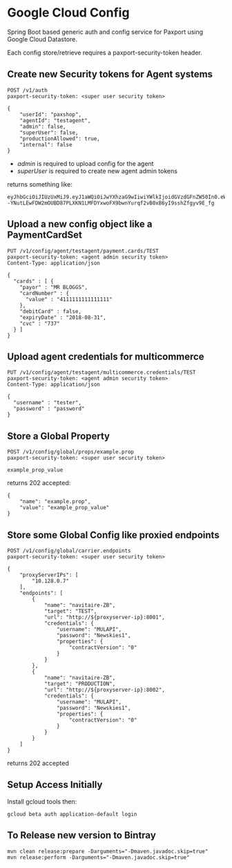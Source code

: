 Google Cloud Config
===================

Spring Boot based generic auth and config service for Paxport using Google Cloud Datastore.

Each config store/retrieve requires a paxport-security-token header.

## Create new Security tokens for Agent systems

    POST /v1/auth
    paxport-security-token: <super user security token>
    
    {
        "userId": "paxshop",
        "agentId": "testagent",
        "admin": false,
        "superUser": false,
        "productionAllowed": true,
        "internal": false
    }

* _admin_ is required to upload config for the agent
* _superUser_ is required to create new agent admin tokens

returns something like:

    eyJhbGciOiJIUzUxMiJ9.eyJ1aWQiOiJwYXhzaG9wIiwiYWlkIjoidGVzdGFnZW50In0.eWWDuOJMqhEUU63GKV--YNutLEwFDW2mOUBD87PLXKN1LMFDYxwoFX9bwnYurqf2vB0xB6yI9sshZfgyv9E_fg


## Upload a new config object like a PaymentCardSet

    PUT /v1/config/agent/testagent/payment.cards/TEST
    paxport-security-token: <agent admin security token>
    Content-Type: application/json   
    
    {
      "cards" : [ {
        "payor" : "MR BLOGGS",
        "cardNumber" : {
          "value" : "4111111111111111"
        },
        "debitCard" : false,
        "expiryDate" : "2018-08-31",
        "cvc" : "737"
      } ]
    }
    
## Upload agent credentials for multicommerce

    PUT /v1/config/agent/testagent/multicommerce.credentials/TEST
    paxport-security-token: <agent admin security token>
    Content-Type: application/json
    
    {
      "username" : "tester",
      "password" : "password"
    }

## Store a Global Property

    POST /v1/config/global/props/example.prop
    paxport-security-token: <super user security token>
    
    example_prop_value
    
returns 202 accepted:

    {
        "name": "example.prop",
        "value": "example_prop_value"
    }
    
## Store some Global Config like proxied endpoints

    POST /v1/config/global/carrier.endpoints
    paxport-security-token: <super user security token>
    
    {
        "proxyServerIPs": [
            "10.128.0.7"
        ],
        "endpoints": [
            {
                "name": "navitaire-ZB",
                "target": "TEST",
                "url": "http://${proxyserver-ip}:8001",
                "credentials": {
                    "username": "MULAPI",
                    "password": "Newskies1",
                    "properties": {
                        "contractVersion": "0"
                    }
                }
            },
            {
                "name": "navitaire-ZB",
                "target": "PRODUCTION",
                "url": "http://${proxyserver-ip}:8002",
                "credentials": {
                    "username": "MULAPI",
                    "password": "Newskies1",
                    "properties": {
                        "contractVersion": "0"
                    }
                }
            }
        ]
    }
    
returns 202 accepted

## Setup Access Initially

Install gcloud tools then:

    gcloud beta auth application-default login


## To Release new version to Bintray

    mvn clean release:prepare -Darguments="-Dmaven.javadoc.skip=true"
    mvn release:perform -Darguments="-Dmaven.javadoc.skip=true"